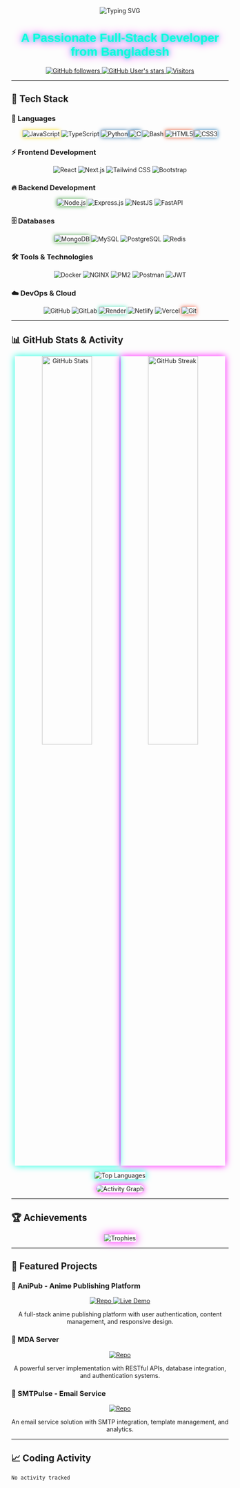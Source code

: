 <p align="center">
  <img src="https://readme-typing-svg.demolab.com?font=Orbitron&size=40&duration=3000&pause=500&color=00FFDD&center=true&vCenter=true&width=600&lines=👋+Assalamualaikum!+I'm+Adnan" alt="Typing SVG" />
</p>
<h1 align="center" style="font-family: 'Orbitron', sans-serif; color: #00FFDD; text-shadow: 0 0 10px #00FFDD, 0 0 20px #FF00FF;">A Passionate Full-Stack Developer from Bangladesh</h1>

<p align="center">
  <a href="https://github.com/Adnan123456a?tab=followers">
    <img alt="GitHub followers" src="https://img.shields.io/github/followers/adnan123456a?color=00FFDD&style=plastic&logo=github&labelColor=1A1A1A&borderColor=FF00FF">
  </a>
  <a href="https://github.com/Adnan123456a">
    <img alt="GitHub User's stars" src="https://img.shields.io/github/stars/adnan123456a?color=FF00FF&style=plastic&logo=github&labelColor=1A1A1A&borderColor=00FFDD">
  </a>
  <a href="https://visitor-badge.laobi.icu/badge?page_id=adnan123456a.adnan123456a">
    <img alt="Visitors" src="https://visitor-badge.laobi.icu/badge?page_id=adnan123456a.adnan123456a&color=FF00FF&style=plastic&labelColor=1A1A1A&borderColor=00FFDD">
  </a>
</p>

---

## 🌌 Tech Stack

### 🚀 Languages
<p align="center">
  <img src="https://img.shields.io/badge/JavaScript-F7DF1E?style=plastic&logo=javascript&logoColor=black&borderColor=00FFDD&color=1A1A1A" alt="JavaScript" style="box-shadow: 0 0 10px #F7DF1E;">
  <img src="https://img.shields.io/badge/TypeScript-3178C6?style=plastic&logo=typescript&logoColor=white&borderColor=FF00FF&color=1A1A1A" alt="TypeScript">
  <img src="https://img.shields.io/badge/Python-3776AB?style=plastic&logo=python&logoColor=white&borderColor=00FFDD&color=1A1A1A" alt="Python" style="box-shadow: 0 0 10px #3776AB;">
  <img src="https://img.shields.io/badge/C-00599C?style=plastic&logo=c&logoColor=white&borderColor=FF00FF&color=1A1A1A" alt="C" style="box-shadow: 0 0 10px #00599C;">
  <img src="https://img.shields.io/badge/Bash-4EAA25?style=plastic&logo=gnu-bash&logoColor=white&borderColor=00FFDD&color=1A1A1A" alt="Bash">
  <img src="https://img.shields.io/badge/HTML5-E34F26?style=plastic&logo=html5&logoColor=white&borderColor=FF00FF&color=1A1A1A" alt="HTML5" style="box-shadow: 0 0 10px #E34F26;">
  <img src="https://img.shields.io/badge/CSS3-1572B6?style=plastic&logo=css3&logoColor=white&borderColor=00FFDD&color=1A1A1A" alt="CSS3" style="box-shadow: 0 0 10px #1572B6;">
</p>

### ⚡ Frontend Development
<p align="center">
  <img src="https://img.shields.io/badge/React-20232A?style=plastic&logo=react&logoColor=61DAFB&borderColor=FF00FF&color=1A1A1A" alt="React">
  <img src="https://img.shields.io/badge/Next.js-000000?style=plastic&logo=nextdotjs&logoColor=white&borderColor=00FFDD&color=1A1A1A" alt="Next.js">
  <img src="https://img.shields.io/badge/Tailwind_CSS-38B2AC?style=plastic&logo=tailwind-css&logoColor=white&borderColor=FF00FF&color=1A1A1A" alt="Tailwind CSS">
  <img src="https://img.shields.io/badge/Bootstrap-563D7C?style=plastic&logo=bootstrap&logoColor=white&borderColor=00FFDD&color=1A1A1A" alt="Bootstrap">
</p>

### 🔥 Backend Development
<p align="center">
  <img src="https://img.shields.io/badge/Node.js-339933?style=plastic&logo=nodedotjs&logoColor=white&borderColor=00FFDD&color=1A1A1A" alt="Node.js" style="box-shadow: 0 0 10px #339933;">
  <img src="https://img.shields.io/badge/Express.js-000000?style=plastic&logo=express&logoColor=white&borderColor=FF00FF&color=1A1A1A" alt="Express.js" style="box-shadow: 0 0 10px #FFFFFF;">
  <img src="https://img.shields.io/badge/NestJS-E0234E?style=plastic&logo=nestjs&logoColor=white&borderColor=00FFDD&color=1A1A1A" alt="NestJS">
  <img src="https://img.shields.io/badge/FastAPI-009688?style=plastic&logo=fastapi&logoColor=white&borderColor=FF00FF&color=1A1A1A" alt="FastAPI">
</p>

### 🗄️ Databases
<p align="center">
  <img src="https://img.shields.io/badge/MongoDB-47A248?style=plastic&logo=mongodb&logoColor=white&borderColor=00FFDD&color=1A1A1A" alt="MongoDB" style="box-shadow: 0 0 10px #47A248;">
  <img src="https://img.shields.io/badge/MySQL-4479A1?style=plastic&logo=mysql&logoColor=white&borderColor=FF00FF&color=1A1A1A" alt="MySQL">
  <img src="https://img.shields.io/badge/PostgreSQL-4169E1?style=plastic&logo=postgresql&logoColor=white&borderColor=00FFDD&color=1A1A1A" alt="PostgreSQL">
  <img src="https://img.shields.io/badge/Redis-DC382D?style=plastic&logo=redis&logoColor=white&borderColor=FF00FF&color=1A1A1A" alt="Redis">
</p>

### 🛠️ Tools & Technologies
<p align="center">
  <img src="https://img.shields.io/badge/Docker-2496ED?style=plastic&logo=docker&logoColor=white&borderColor=00FFDD&color=1A1A1A" alt="Docker">
  <img src="https://img.shields.io/badge/NGINX-009639?style=plastic&logo=nginx&logoColor=white&borderColor=FF00FF&color=1A1A1A" alt="NGINX">
  <img src="https://img.shields.io/badge/PM2-2B037A?style=plastic&logo=pm2&logoColor=white&borderColor=00FFDD&color=1A1A1A" alt="PM2">
  <img src="https://img.shields.io/badge/Postman-FF6C37?style=plastic&logo=postman&logoColor=white&borderColor=FF00FF&color=1A1A1A" alt="Postman">
  <img src="https://img.shields.io/badge/JWT-000000?style=plastic&logo=jsonwebtokens&logoColor=white&borderColor=00FFDD&color=1A1A1A" alt="JWT">
</p>

### ☁️ DevOps & Cloud
<p align="center">
  <img src="https://img.shields.io/badge/GitHub-100000?style=plastic&logo=github&logoColor=white&borderColor=FF00FF&color=1A1A1A" alt="GitHub" style="box-shadow: 0 0 10px #FFFFFF;">
  <img src="https://img.shields.io/badge/GitLab-FC6D26?style=plastic&logo=gitlab&logoColor=white&borderColor=00FFDD&color=1A1A1A" alt="GitLab">
  <img src="https://img.shields.io/badge/Render-46E3B7?style=plastic&logo=render&logoColor=white&borderColor=00FFDD&color=1A1A1A" alt="Render" style="box-shadow: 0 0 10px #46E3B7;">
  <img src="https://img.shields.io/badge/Netlify-00C7B7?style=plastic&logo=netlify&logoColor=white&borderColor=FF00FF&color=1A1A1A" alt="Netlify">
  <img src="https://img.shields.io/badge/Vercel-000000?style=plastic&logo=vercel&logoColor=white&borderColor=00FFDD&color=1A1A1A" alt="Vercel">
  <img src="https://img.shields.io/badge/Git-F05032?style=plastic&logo=git&logoColor=white&borderColor=FF00FF&color=1A1A1A" alt="Git" style="box-shadow: 0 0 10px #F05032;">
</p>

---

## 📊 GitHub Stats & Activity

<p align="center">
  <img width="48%" src="https://github-readme-stats.vercel.app/api?username=adnan123456a&show_icons=true&theme=transparent&hide_border=true&bg_color=1A1A1A&title_color=00FFDD&text_color=FFFFFF&icon_color=FF00FF" alt="GitHub Stats" style="box-shadow: 0 0 15px #00FFDD;">
  <img width="48%" src="https://github-readme-streak-stats.herokuapp.com/?user=adnan123456a&theme=transparent&hide_border=true&background=1A1A1A&stroke=FF00FF&ring=00FFDD&fire=FF00FF&currStreakLabel=00FFDD&sideLabels=FFFFFF" alt="GitHub Streak" style="box-shadow: 0 0 15px #FF00FF;">
</p>

<p align="center">
  <img src="https://github-readme-stats.vercel.app/api/top-langs/?username=adnan123456a&layout=compact&theme=transparent&hide_border=true&bg_color=1A1A1A&title_color=00FFDD&text_color=FFFFFF" alt="Top Languages" style="box-shadow: 0 0 15px #00FFDD;">
</p>

<p align="center">
  <img src="https://github-profile-summary-cards.vercel.app/api/cards/profile-details?username=adnan123456a&theme=github_dark" alt="Activity Graph" style="box-shadow: 0 0 15px #FF00FF; border-radius: 10px;">
</p>

---

## 🏆 Achievements

<p align="center">
  <img src="https://github-profile-trophy.vercel.app/?username=adnan123456a&theme=onedark&column=7&margin-w=15&margin-h=15&no-frame=true&no-bg=true" alt="Trophies" style="box-shadow: 0 0 20px #FF00FF;">
</p>

---

## 🚀 Featured Projects

### 🌟 AniPub - Anime Publishing Platform
<p align="center">
  <a href="https://github.com/AnimePub">
    <img src="https://img.shields.io/badge/Repo-100000?style=plastic&logo=github&logoColor=white&borderColor=00FFDD&color=1A1A1A" alt="Repo">
  </a>
  <a href="https://anipub.adnandluffy.com/">
    <img src="https://img.shields.io/badge/Live_Demo-0CCE6B?style=plastic&logo=render&logoColor=white&borderColor=FF00FF&color=1A1A1A" alt="Live Demo">
  </a>
</p>
<p align="center">A full-stack anime publishing platform with user authentication, content management, and responsive design.</p>

### 🌟 MDA Server
<p align="center">
  <a href="https://github.com/AdnanDLuffy/MDA-Server">
    <img src="https://img.shields.io/badge/Repo-100000?style=plastic&logo=github&logoColor=white&borderColor=00FFDD&color=1A1A1A" alt="Repo">
  </a>
</p>
<p align="center">A powerful server implementation with RESTful APIs, database integration, and authentication systems.</p>

### 🌟 SMTPulse - Email Service
<p align="center">
  <a href="https://github.com/Adnan-D-Luffy/smtpulse">
    <img src="https://img.shields.io/badge/Repo-100000?style=plastic&logo=github&logoColor=white&borderColor=00FFDD&color=1A1A1A" alt="Repo">
  </a>
</p>
<p align="center">An email service solution with SMTP integration, template management, and analytics.</p>

---

## 📈 Coding Activity

<!--START_SECTION:waka-->
```text
No activity tracked
